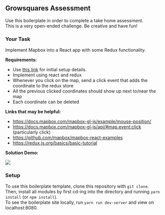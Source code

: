 ## Growsquares Assessment

Use this boilerplate in order to complete a take home assessment. <br/>
This is a very open-ended challenge. Be creative and have fun!

### Your Task

Implement Mapbox into a React app with some Redux functionality. 

__Requirements:__
- Use [this link](https://docs.mapbox.com/help/tutorials/use-mapbox-gl-js-with-react/) for initial setup details.
- Implement using react and redux
- Whenever you click on the map, send a click event that adds the coordinate to the redux store
- All the previous clicked coordinates should show up next to/near the map
- Each coordinate can be deleted

__Links that may be helpful:__
- https://docs.mapbox.com/mapbox-gl-js/example/mouse-position/
- https://docs.mapbox.com/mapbox-gl-js/api/#map.event:click (particularly click)
- https://github.com/mapbox/mapbox-react-examples
- https://redux.js.org/basics/basic-tutorial

__Solution Demo:__

![](https://github.com/haine1998/growsquares-assessment/blob/master/gif.gif)

### Setup

To use this boilerplate template, clone this repository with
```git clone```. <br/>
Then, install all modules by first cd-ing into
the directory and running ```yarn install``` (or ```npm install```). <br/>
To see the boilerplate site locally, run ```yarn run dev-server``` and view on localhost:8080.
